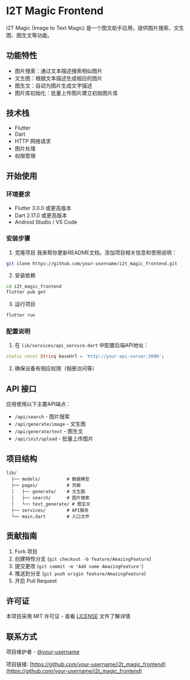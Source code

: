# I2T Magic Frontend

I2T Magic (Image to Text Magic) 是一个图文助手应用，提供图片搜索、文生图、图生文等功能。

## 功能特性

- 图片搜索：通过文本描述搜索相似图片
- 文生图：根据文本描述生成相应的图片
- 图生文：自动为图片生成文字描述
- 图片库初始化：批量上传图片建立初始图片库

## 技术栈

- Flutter
- Dart
- HTTP 网络请求
- 图片处理
- 权限管理

## 开始使用

### 环境要求

- Flutter 3.0.0 或更高版本
- Dart 2.17.0 或更高版本
- Android Studio / VS Code

### 安装步骤

1. 克隆项目
我来帮你更新README文档，添加项目相关信息和使用说明：

```bash
git clone https://github.com/your-username/i2t_magic_frontend.git
```

2. 安装依赖
```bash
cd i2t_magic_frontend
flutter pub get
```

3. 运行项目
```bash
flutter run
```

### 配置说明

1. 在 `lib/services/api_service.dart` 中配置后端API地址：
```dart
static const String baseUrl = 'http://your-api-server:5000';
```

2. 确保设备有相应权限（相册访问等）

## API 接口

应用使用以下主要API端点：

- `/api/search` - 图片搜索
- `/api/generate/image` - 文生图
- `/api/generate/text` - 图生文
- `/api/init/upload` - 批量上传图片

## 项目结构

```
lib/
  ├── models/          # 数据模型
  ├── pages/           # 页面
  │   ├── generate/    # 文生图
  │   ├── search/      # 图片搜索
  │   └── text_generate/ # 图生文
  ├── services/        # API服务
  └── main.dart        # 入口文件
```

## 贡献指南

1. Fork 项目
2. 创建特性分支 (`git checkout -b feature/AmazingFeature`)
3. 提交更改 (`git commit -m 'Add some AmazingFeature'`)
4. 推送到分支 (`git push origin feature/AmazingFeature`)
5. 开启 Pull Request

## 许可证

本项目采用 MIT 许可证 - 查看 [LICENSE](LICENSE) 文件了解详情

## 联系方式

项目维护者 - [@your-username](https://github.com/your-username)

项目链接: [https://github.com/your-username/i2t_magic_frontend](https://github.com/your-username/i2t_magic_frontend)